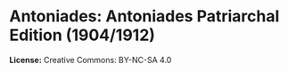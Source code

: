# Antoniades: Antoniades Patriarchal Edition (1904/1912)

**License:** Creative Commons: BY-NC-SA 4.0